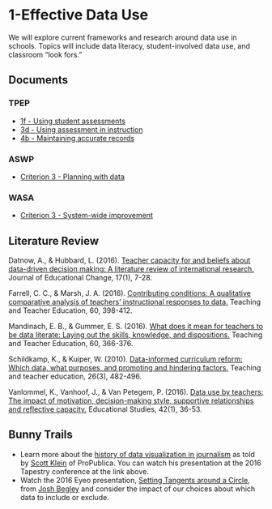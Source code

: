 # 1-Effective Data Use 

We will explore current frameworks and research around data use in schools. Topics will include data literacy, student-involved data use, and classroom “look fors.” 

## Documents ##
### TPEP ###
* [1f - Using student assessments](https://github.com/tlricherson/dataacademy/blob/master/documents/1f%20Using%20Student%20Assessments.pdf)
* [3d - Using assessment in instruction](https://github.com/tlricherson/dataacademy/blob/master/documents/3d%20Using%20Assessment%20in%20Instruction.pdf)
* [4b - Maintaining accurate records](https://github.com/tlricherson/dataacademy/blob/master/documents/4b%20Maintaining%20Accurate%20Records.pdf)

### ASWP ###
* [Criterion 3 - Planning with data](https://github.com/tlricherson/dataacademy/blob/master/documents/AWSP%20Criterion%203%20Planning%20with%20Data.pdf)

### WASA ###
* [Criterion 3 - System-wide improvement](https://github.com/tlricherson/dataacademy/blob/master/documents/WASA%20Criterion%203%20System-wide%20Improvement.pdf)

## Literature Review ##
Datnow, A., & Hubbard, L. (2016). [Teacher capacity for and beliefs about data-driven decision making: A literature review of international research.](https://link.springer.com/article/10.1007/s10833-015-9264-2) Journal of Educational Change, 17(1), 7-28.

Farrell, C. C., & Marsh, J. A. (2016). [Contributing conditions: A qualitative comparative analysis of teachers’ instructional responses to data.](http://www.sciencedirect.com/science/article/pii/S0742051X1630138X) Teaching and Teacher Education, 60, 398-412.

Mandinach, E. B., & Gummer, E. S. (2016). [What does it mean for teachers to be data literate: Laying out the skills, knowledge, and dispositions.](http://www.sciencedirect.com/science/article/pii/S0742051X16301391) Teaching and Teacher Education, 60, 366-376.

Schildkamp, K., & Kuiper, W. (2010). [Data-informed curriculum reform: Which data, what purposes, and promoting and hindering factors.](http://www.sciencedirect.com/science/article/pii/S0742051X09001322) Teaching and teacher education, 26(3), 482-496.

Vanlommel, K., Vanhoof, J., & Van Petegem, P. (2016). [Data use by teachers: The impact of motivation, decision-making style, supportive relationships and reflective capacity.](http://www.tandfonline.com/doi/abs/10.1080/03055698.2016.1148582) Educational Studies, 42(1), 36-53.

## Bunny Trails ##
* Learn more about the [history of data visualization in journalism](https://eagereyes.org/link/scott-klein-on-the-history-of-data-journalism) as told by [Scott Klein](https://twitter.com/kleinmatic) of ProPublica. You can watch his presentation at the 2016 Tapestry conference at the link above.
* Watch the 2016 Eyeo presentation, [Setting Tangents around a Circle](https://vimeo.com/channels/eyeo2016/176869833), from [Josh Begley](https://twitter.com/joshbegley) and consider the impact of our choices about which data to include or exclude.
